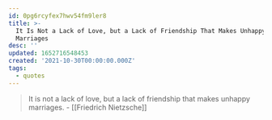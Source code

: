 ```yaml
---
id: 0pg6rcyfex7hwv54fm9ler8
title: >-
  It Is Not a Lack of Love, but a Lack of Friendship That Makes Unhappy
  Marriages
desc: ''
updated: 1652716548453
created: '2021-10-30T00:00:00.000Z'
tags:
  - quotes
---
```


> It is not a lack of love, but a lack of friendship that makes unhappy marriages. - [[Friedrich Nietzsche]]
